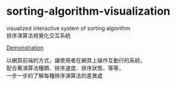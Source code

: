 # sorting-algorithm-visualization

visualized interactive system of sorting algorithm   
排序演算法視覺化交互系統  

[Demonstration](https://adyjs.github.io/sorting-algorithm-visualization/)

以網頁前端的方式，讓使用者在網頁上操作互動行的系統，  
配合著演算法種類、排序速度、排序狀態、等等，  
一步一步的了解每種排序演算法的差異處  
